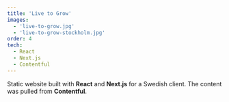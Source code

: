 ```yaml
---
title: 'Live to Grow'
images:
  - 'live-to-grow.jpg'
  - 'live-to-grow-stockholm.jpg'
order: 4
tech:
  - React
  - Next.js
  - Contentful
---
```


Static website built with **React** and **Next.js** for a Swedish client. The content was pulled from **Contentful**.
